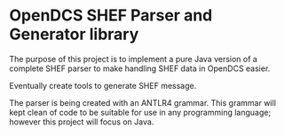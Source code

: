 # OpenDCS SHEF Parser and Generator library

The purpose of this project is to implement a pure Java version of a complete SHEF parser to make handling SHEF
data in OpenDCS easier.

Eventually create tools to generate SHEF message.

The parser is being created with an ANTLR4 grammar. This grammar will kept clean of code to be suitable for use in any programming language;
however this project will focus on Java.